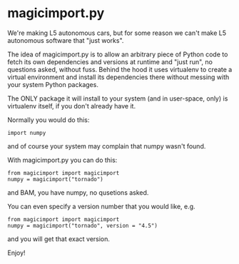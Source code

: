 # magicimport.py

We're making L5 autonomous cars, but for some reason we can't make L5 autonomous software that "just works".

The idea of magicimport.py is to allow an arbitrary piece of Python code to fetch its own dependencies and versions at runtime and "just run", no questions asked, without fuss.
Behind the hood it uses virtualenv to create a virtual environment and install its dependencies there without messing with your system Python packages.

The ONLY package it will install to your system (and in user-space, only) is virtualenv itself, if you don't already have it.

Normally you would do this:
```
import numpy
```
and of course your system may complain that numpy wasn't found.

With magicimport.py you can do this:
```
from magicimport import magicimport
numpy = magicimport("tornado")
```
and BAM, you have numpy, no qusetions asked.

You can even specify a version number that you would like, e.g.
```
from magicimport import magicimport
numpy = magicimport("tornado", version = "4.5")
```
and you will get that exact version.

Enjoy!
